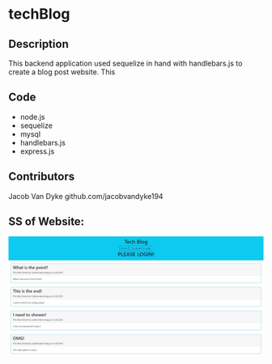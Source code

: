 # techBlog

## Description

This backend application used sequelize in hand with handlebars.js to create a blog post website. This

## Code 

- node.js
- sequelize
- mysql
- handlebars.js
- express.js

## Contributors
Jacob Van Dyke
github.com/jacobvandyke194

## SS of Website:

![alt="ss of website"](./assets/ss%20of%20website.JPG)